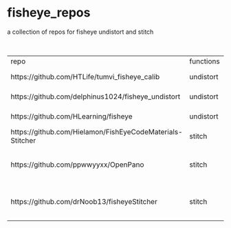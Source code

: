 # fisheye_repos
a collection of repos for fisheye undistort and stitch

<table>  
    <tr>
        <td>repo</td>
        <td>functions</td>
        <td>comments</td>
    </tr>
    <tr>
        <td>https://github.com/HTLife/tumvi_fisheye_calib</td>
        <td>undistort</td>
        <td>easy to use</td>
    </tr>
    <tr>
        <td>https://github.com/delphinus1024/fisheye_undistort</td>
        <td>undistort</td>
        <td>under estimation</td>
    </tr>  
    <tr>
        <td>https://github.com/HLearning/fisheye</td>
        <td>undistort</td>
        <td>easy to use</td>
    </tr>  
    <tr>
        <td>https://github.com/Hielamon/FishEyeCodeMaterials-Stitcher</td>
        <td>stitch</td>
        <td>very good</td>
    </tr>
    <tr>
        <td>https://github.com/ppwwyyxx/OpenPano</td>
        <td>stitch</td>
        <td>not very effective for fisheye</td>
    </tr>
    <tr>
        <td>https://github.com/drNoob13/fisheyeStitcher</td>
        <td>stitch</td>
        <td>should modify from 2 to 4</td>
    </tr>
</table>
